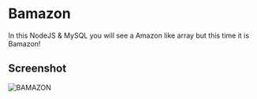 # Bamazon

In this NodeJS & MySQL you will see a Amazon like array but this time it is Bamazon!

## Screenshot

![BAMAZON](https://user-images.githubusercontent.com/60370341/88147811-babd7700-cbcb-11ea-9af6-6f2545102def.png)
